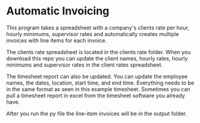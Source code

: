 # Automatic Invoicing
This program takes a spreadsheet with a company's clients rate per hour, hourly minimums, supervisor rates and automatically creates multiple invoices with line items for each invoice.

The clients rate spreadsheet is located in the clients rate folder. 
When you download this repo you can update the client names, hourly rates, hourly minimums and supervisor rates in the client rates spreadsheet. 

The timesheet report can also be updated. You can update the employee names, the dates, location, start time, and end time. Everything needs to be in the same format as seen in this example timesheet. Sometimes you can pull a timesheet report in excel from the timesheet software you already have.

After you run the py file the line-item invoices will be in the output folder.